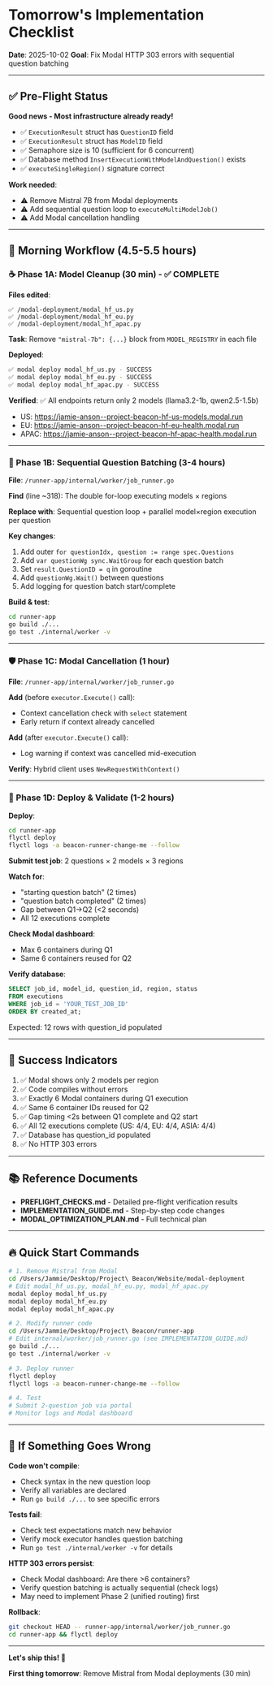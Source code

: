 # Tomorrow's Implementation Checklist
**Date**: 2025-10-02
**Goal**: Fix Modal HTTP 303 errors with sequential question batching

---

## ✅ Pre-Flight Status

**Good news - Most infrastructure already ready!**
- ✅ `ExecutionResult` struct has `QuestionID` field
- ✅ `ExecutionResult` struct has `ModelID` field  
- ✅ Semaphore size is 10 (sufficient for 6 concurrent)
- ✅ Database method `InsertExecutionWithModelAndQuestion()` exists
- ✅ `executeSingleRegion()` signature correct

**Work needed**:
- ⚠️ Remove Mistral 7B from Modal deployments
- ⚠️ Add sequential question loop to `executeMultiModelJob()`
- ⚠️ Add Modal cancellation handling

---

## 🎯 Morning Workflow (4.5-5.5 hours)

### ☕ Phase 1A: Model Cleanup (30 min) - ✅ COMPLETE

**Files edited**:
```
✅ /modal-deployment/modal_hf_us.py
✅ /modal-deployment/modal_hf_eu.py
✅ /modal-deployment/modal_hf_apac.py
```

**Task**: Remove `"mistral-7b": {...}` block from `MODEL_REGISTRY` in each file

**Deployed**:
```bash
✅ modal deploy modal_hf_us.py - SUCCESS
✅ modal deploy modal_hf_eu.py - SUCCESS
✅ modal deploy modal_hf_apac.py - SUCCESS
```

**Verified**: ✅ All endpoints return only 2 models (llama3.2-1b, qwen2.5-1.5b)
- US: https://jamie-anson--project-beacon-hf-us-models.modal.run
- EU: https://jamie-anson--project-beacon-hf-eu-health.modal.run
- APAC: https://jamie-anson--project-beacon-hf-apac-health.modal.run

---

### 🔧 Phase 1B: Sequential Question Batching (3-4 hours)

**File**: `/runner-app/internal/worker/job_runner.go`

**Find** (line ~318): The double for-loop executing models × regions

**Replace with**: Sequential question loop + parallel model×region execution per question

**Key changes**:
1. Add outer `for questionIdx, question := range spec.Questions`
2. Add `var questionWg sync.WaitGroup` for each question batch
3. Set `result.QuestionID = q` in goroutine
4. Add `questionWg.Wait()` between questions
5. Add logging for question batch start/complete

**Build & test**:
```bash
cd runner-app
go build ./...
go test ./internal/worker -v
```

---

### 🛡️ Phase 1C: Modal Cancellation (1 hour)

**File**: `/runner-app/internal/worker/job_runner.go`

**Add** (before `executor.Execute()` call):
- Context cancellation check with `select` statement
- Early return if context already cancelled

**Add** (after `executor.Execute()` call):
- Log warning if context was cancelled mid-execution

**Verify**: Hybrid client uses `NewRequestWithContext()`

---

### 🚀 Phase 1D: Deploy & Validate (1-2 hours)

**Deploy**:
```bash
cd runner-app
flyctl deploy
flyctl logs -a beacon-runner-change-me --follow
```

**Submit test job**: 2 questions × 2 models × 3 regions

**Watch for**:
- "starting question batch" (2 times)
- "question batch completed" (2 times)
- Gap between Q1→Q2 (<2 seconds)
- All 12 executions complete

**Check Modal dashboard**:
- Max 6 containers during Q1
- Same 6 containers reused for Q2

**Verify database**:
```sql
SELECT job_id, model_id, question_id, region, status 
FROM executions 
WHERE job_id = 'YOUR_TEST_JOB_ID'
ORDER BY created_at;
```

Expected: 12 rows with question_id populated

---

## 🎯 Success Indicators

1. ✅ Modal shows only 2 models per region
2. ✅ Code compiles without errors
3. ✅ Exactly 6 Modal containers during Q1 execution
4. ✅ Same 6 container IDs reused for Q2
5. ✅ Gap timing <2s between Q1 complete and Q2 start
6. ✅ All 12 executions complete (US: 4/4, EU: 4/4, ASIA: 4/4)
7. ✅ Database has question_id populated
8. ✅ No HTTP 303 errors

---

## 📚 Reference Documents

- **PREFLIGHT_CHECKS.md** - Detailed pre-flight verification results
- **IMPLEMENTATION_GUIDE.md** - Step-by-step code changes
- **MODAL_OPTIMIZATION_PLAN.md** - Full technical plan

---

## 🔥 Quick Start Commands

```bash
# 1. Remove Mistral from Modal
cd /Users/Jammie/Desktop/Project\ Beacon/Website/modal-deployment
# Edit modal_hf_us.py, modal_hf_eu.py, modal_hf_apac.py
modal deploy modal_hf_us.py
modal deploy modal_hf_eu.py
modal deploy modal_hf_apac.py

# 2. Modify runner code
cd /Users/Jammie/Desktop/Project\ Beacon/runner-app
# Edit internal/worker/job_runner.go (see IMPLEMENTATION_GUIDE.md)
go build ./...
go test ./internal/worker -v

# 3. Deploy runner
flyctl deploy
flyctl logs -a beacon-runner-change-me --follow

# 4. Test
# Submit 2-question job via portal
# Monitor logs and Modal dashboard
```

---

## 🚨 If Something Goes Wrong

**Code won't compile**:
- Check syntax in the new question loop
- Verify all variables are declared
- Run `go build ./...` to see specific errors

**Tests fail**:
- Check test expectations match new behavior
- Verify mock executor handles question batching
- Run `go test ./internal/worker -v` for details

**HTTP 303 errors persist**:
- Check Modal dashboard: Are there >6 containers?
- Verify question batching is actually sequential (check logs)
- May need to implement Phase 2 (unified routing) first

**Rollback**:
```bash
git checkout HEAD -- runner-app/internal/worker/job_runner.go
cd runner-app && flyctl deploy
```

---

**Let's ship this! 🚀**

**First thing tomorrow**: Remove Mistral from Modal deployments (30 min)
